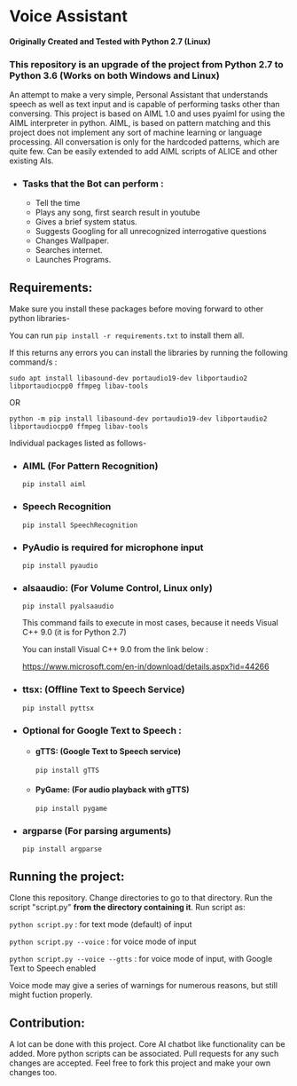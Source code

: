 # Voice Assistant

#### Originally Created and Tested with Python 2.7 (Linux) 
### This repository is an upgrade of the project from Python 2.7 to Python 3.6 (Works on both Windows and Linux)

An attempt to make a very simple, Personal Assistant that understands speech as well as text input and is capable of performing tasks other than conversing.
This project is based on AIML 1.0 and uses pyaiml for using the AIML interpreter in python. AIML, is based on pattern matching and this project does not implement any sort of machine learning or language processing. All conversation is only for the hardcoded patterns, which are quite few. Can be easily extended to add AIML scripts of ALICE and other existing AIs.


- ### Tasks that the Bot can perform :

    - Tell the time 
    - Plays any song, first search result in youtube
    - Gives a brief system status.
    - Suggests Googling for all unrecognized interrogative questions
    - Changes Wallpaper.
    - Searches internet.
    - Launches Programs.
    
## Requirements:

Make sure you install these packages before moving forward to other python libraries-

You can run `pip install -r requirements.txt` to install them all.

If this returns any errors you can install the libraries by running the following command/s : 

`sudo apt install libasound-dev portaudio19-dev libportaudio2 libportaudiocpp0 ffmpeg libav-tools`

OR 

`python -m pip install libasound-dev portaudio19-dev libportaudio2 libportaudiocpp0 ffmpeg libav-tools`

Individual packages listed as follows-

- ### AIML (For Pattern Recognition)
    `pip install aiml`

- ### Speech Recognition
    `pip install SpeechRecognition`

- ### PyAudio is required for microphone input
    `pip install pyaudio`

- ### alsaaudio: (For Volume Control, Linux only)
    `pip install pyalsaaudio`
    
    This command fails to execute in most cases, because it needs Visual C++ 9.0 (it is for Python 2.7)
    
    You can install Visual C++ 9.0 from the link below :
    
    https://www.microsoft.com/en-in/download/details.aspx?id=44266

- ### ttsx: (Offline Text to Speech Service)
    `pip install pyttsx`

- ### Optional for Google Text to Speech :
   + #### gTTS: (Google Text to Speech service)
      `pip install gTTS`

   + #### PyGame: (For audio playback with gTTS)
       `pip install pygame`

- ### argparse (For parsing arguments)
    `pip install argparse`

## Running the project:

Clone this repository. Change directories to go to that directory. Run the script "script.py" **from the directory containing it**.
Run script as:

`python script.py` : for text mode (default) of input

`python script.py --voice` : for voice mode of input

`python script.py --voice --gtts` : for voice mode of input, with Google Text to Speech enabled

Voice mode may give a series of warnings for numerous reasons, but still might fuction properly.

## Contribution:

A lot can be done with this project. Core AI chatbot like functionality can be added. More python scripts can be associated. Pull requests for any such changes are accepted. Feel free to fork this project and make your own changes too.

